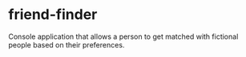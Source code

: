 # friend-finder
Console application that allows a person to get matched with fictional people based on their preferences.
